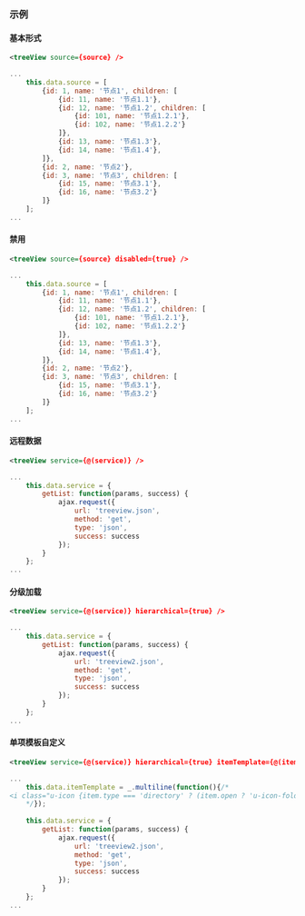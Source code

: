 ### 示例
#### 基本形式

<div class="m-example" id="j-example1"></div>

```xml
<treeView source={source} />
```

```javascript
...
    this.data.source = [
        {id: 1, name: '节点1', children: [
            {id: 11, name: '节点1.1'},
            {id: 12, name: '节点1.2', children: [
                {id: 101, name: '节点1.2.1'},
                {id: 102, name: '节点1.2.2'}
            ]},
            {id: 13, name: '节点1.3'},
            {id: 14, name: '节点1.4'},
        ]},
        {id: 2, name: '节点2'},
        {id: 3, name: '节点3', children: [
            {id: 15, name: '节点3.1'},
            {id: 16, name: '节点3.2'}
        ]}
    ];
...
```

#### 禁用

<div class="m-example" id="j-example2"></div>

```xml
<treeView source={source} disabled={true} />
```

```javascript
...
    this.data.source = [
        {id: 1, name: '节点1', children: [
            {id: 11, name: '节点1.1'},
            {id: 12, name: '节点1.2', children: [
                {id: 101, name: '节点1.2.1'},
                {id: 102, name: '节点1.2.2'}
            ]},
            {id: 13, name: '节点1.3'},
            {id: 14, name: '节点1.4'},
        ]},
        {id: 2, name: '节点2'},
        {id: 3, name: '节点3', children: [
            {id: 15, name: '节点3.1'},
            {id: 16, name: '节点3.2'}
        ]}
    ];
...
```

#### 远程数据

<div class="m-example" id="j-example3"></div>

```xml
<treeView service={@(service)} />
```

```javascript
...
    this.data.service = {
        getList: function(params, success) {
            ajax.request({
                url: 'treeview.json',
                method: 'get',
                type: 'json',
                success: success
            });
        }
    };
...
```

#### 分级加载

<div class="m-example" id="j-example4"></div>

```xml
<treeView service={@(service)} hierarchical={true} />
```

```javascript
...
    this.data.service = {
        getList: function(params, success) {
            ajax.request({
                url: 'treeview2.json',
                method: 'get',
                type: 'json',
                success: success
            });
        }
    };
...
```

#### 单项模板自定义

<div class="m-example" id="j-example5"></div>

```xml
<treeView service={@(service)} hierarchical={true} itemTemplate={@(itemTemplate)} />
```

```javascript
...
    this.data.itemTemplate = _.multiline(function(){/*    
<i class="u-icon {item.type === 'directory' ? (item.open ? 'u-icon-folder-open' : 'u-icon-folder') : 'u-icon-file-text'}"></i> {item.name}
    */});
   
    this.data.service = {
        getList: function(params, success) {
            ajax.request({
                url: 'treeview2.json',
                method: 'get',
                type: 'json',
                success: success
            });
        }
    };
...
```
